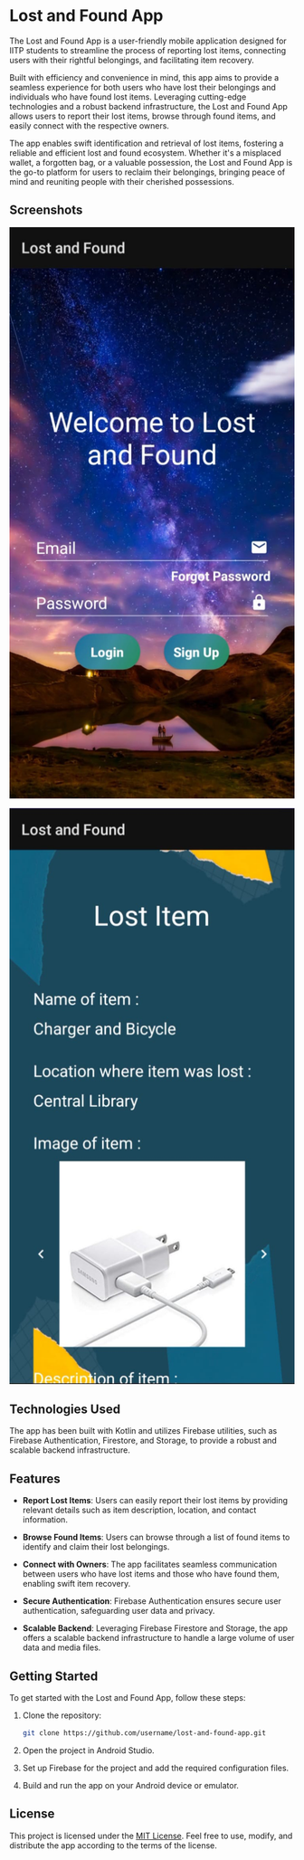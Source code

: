 # Lost and Found App

The Lost and Found App is a user-friendly mobile application designed for IITP students to streamline the process of reporting lost items, connecting users with their rightful belongings, and facilitating item recovery.

Built with efficiency and convenience in mind, this app aims to provide a seamless experience for both users who have lost their belongings and individuals who have found lost items. Leveraging cutting-edge technologies and a robust backend infrastructure, the Lost and Found App allows users to report their lost items, browse through found items, and easily connect with the respective owners.

The app enables swift identification and retrieval of lost items, fostering a reliable and efficient lost and found ecosystem. Whether it's a misplaced wallet, a forgotten bag, or a valuable possession, the Lost and Found App is the go-to platform for users to reclaim their belongings, bringing peace of mind and reuniting people with their cherished possessions.

## Screenshots

![Screenshot 1](ss1.jpeg)

![Screenshot 2](ss2.jpeg)

## Technologies Used

The app has been built with Kotlin and utilizes Firebase utilities, such as Firebase Authentication, Firestore, and Storage, to provide a robust and scalable backend infrastructure.

## Features

- **Report Lost Items**: Users can easily report their lost items by providing relevant details such as item description, location, and contact information.

- **Browse Found Items**: Users can browse through a list of found items to identify and claim their lost belongings.

- **Connect with Owners**: The app facilitates seamless communication between users who have lost items and those who have found them, enabling swift item recovery.

- **Secure Authentication**: Firebase Authentication ensures secure user authentication, safeguarding user data and privacy.

- **Scalable Backend**: Leveraging Firebase Firestore and Storage, the app offers a scalable backend infrastructure to handle a large volume of user data and media files.

## Getting Started

To get started with the Lost and Found App, follow these steps:

1. Clone the repository:
   ```bash
   git clone https://github.com/username/lost-and-found-app.git
   ```

2. Open the project in Android Studio.

3. Set up Firebase for the project and add the required configuration files.

4. Build and run the app on your Android device or emulator.

## License

This project is licensed under the [MIT License](LICENSE). Feel free to use, modify, and distribute the app according to the terms of the license.
